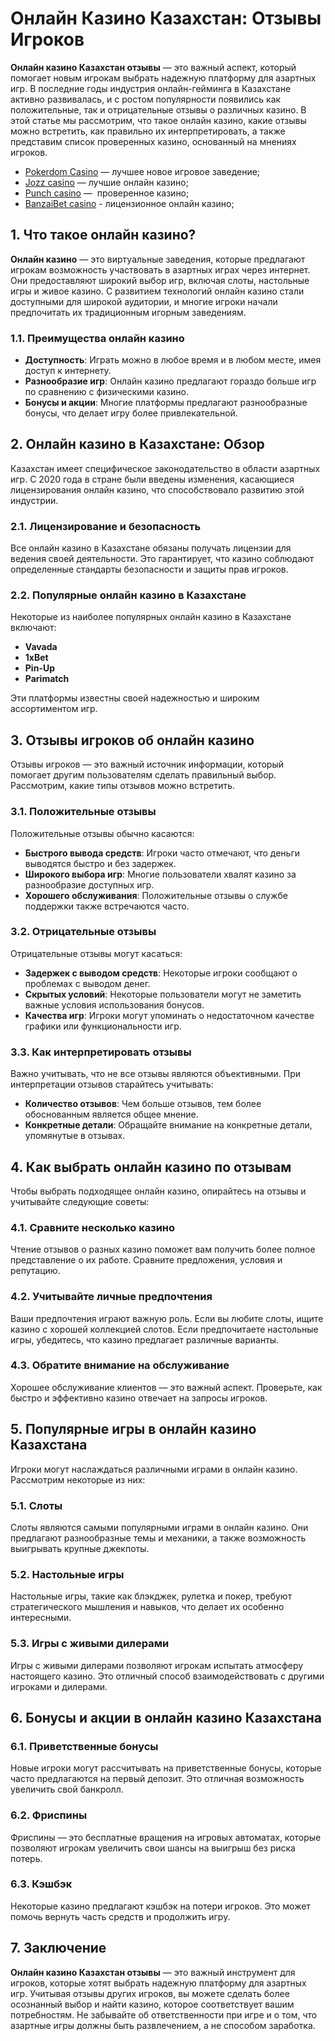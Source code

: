 # Онлайн Казино Казахстан: Отзывы Игроков

**Онлайн казино Казахстан отзывы** — это важный аспект, который помогает новым игрокам выбрать надежную платформу для азартных игр. В последние годы индустрия онлайн-гейминга в Казахстане активно развивалась, и с ростом популярности появились как положительные, так и отрицательные отзывы о различных казино. В этой статье мы рассмотрим, что такое онлайн казино, какие отзывы можно встретить, как правильно их интерпретировать, а также представим список проверенных казино, основанный на мнениях игроков.

* [Pokerdom Casino](https://4pd-stat.com/click/65c385006bcc63141167dd42/7/11110/subaccount) — лучшее новое игровое заведение;
* [Jozz casino](https://tk435zi5i9.com/alt/jozz/registration?e8250665e216213938eeaefaf3e61c0a) — лучшие онлайн казино;
* [Punch casino](https://betpunch1.com/d638d6d39) —  проверенное казино;
* [BanzaiBet casino](https://bnzstr009.com/e9rVJ) - лицензионное онлайн казино;

## 1. Что такое онлайн казино?

**Онлайн казино** — это виртуальные заведения, которые предлагают игрокам возможность участвовать в азартных играх через интернет. Они предоставляют широкий выбор игр, включая слоты, настольные игры и живое казино. С развитием технологий онлайн казино стали доступными для широкой аудитории, и многие игроки начали предпочитать их традиционным игорным заведениям.

### 1.1. Преимущества онлайн казино

* **Доступность**: Играть можно в любое время и в любом месте, имея доступ к интернету.
* **Разнообразие игр**: Онлайн казино предлагают гораздо больше игр по сравнению с физическими казино.
* **Бонусы и акции**: Многие платформы предлагают разнообразные бонусы, что делает игру более привлекательной.

## 2. Онлайн казино в Казахстане: Обзор

Казахстан имеет специфическое законодательство в области азартных игр. С 2020 года в стране были введены изменения, касающиеся лицензирования онлайн казино, что способствовало развитию этой индустрии.

### 2.1. Лицензирование и безопасность

Все онлайн казино в Казахстане обязаны получать лицензии для ведения своей деятельности. Это гарантирует, что казино соблюдают определенные стандарты безопасности и защиты прав игроков.

### 2.2. Популярные онлайн казино в Казахстане

Некоторые из наиболее популярных онлайн казино в Казахстане включают:

* **Vavada**
* **1xBet**
* **Pin-Up**
* **Parimatch**

Эти платформы известны своей надежностью и широким ассортиментом игр.

## 3. Отзывы игроков об онлайн казино

Отзывы игроков — это важный источник информации, который помогает другим пользователям сделать правильный выбор. Рассмотрим, какие типы отзывов можно встретить.

### 3.1. Положительные отзывы

Положительные отзывы обычно касаются:

* **Быстрого вывода средств**: Игроки часто отмечают, что деньги выводятся быстро и без задержек.
* **Широкого выбора игр**: Многие пользователи хвалят казино за разнообразие доступных игр.
* **Хорошего обслуживания**: Положительные отзывы о службе поддержки также встречаются часто.

### 3.2. Отрицательные отзывы

Отрицательные отзывы могут касаться:

* **Задержек с выводом средств**: Некоторые игроки сообщают о проблемах с выводом денег.
* **Скрытых условий**: Некоторые пользователи могут не заметить важные условия использования бонусов.
* **Качества игр**: Игроки могут упоминать о недостаточном качестве графики или функциональности игр.

### 3.3. Как интерпретировать отзывы

Важно учитывать, что не все отзывы являются объективными. При интерпретации отзывов старайтесь учитывать:

* **Количество отзывов**: Чем больше отзывов, тем более обоснованным является общее мнение.
* **Конкретные детали**: Обращайте внимание на конкретные детали, упомянутые в отзывах.

## 4. Как выбрать онлайн казино по отзывам

Чтобы выбрать подходящее онлайн казино, опирайтесь на отзывы и учитывайте следующие советы:

### 4.1. Сравните несколько казино

Чтение отзывов о разных казино поможет вам получить более полное представление о их работе. Сравните предложения, условия и репутацию.

### 4.2. Учитывайте личные предпочтения

Ваши предпочтения играют важную роль. Если вы любите слоты, ищите казино с хорошей коллекцией слотов. Если предпочитаете настольные игры, убедитесь, что казино предлагает различные варианты.

### 4.3. Обратите внимание на обслуживание

Хорошее обслуживание клиентов — это важный аспект. Проверьте, как быстро и эффективно казино отвечает на запросы игроков.

## 5. Популярные игры в онлайн казино Казахстана

Игроки могут наслаждаться различными играми в онлайн казино. Рассмотрим некоторые из них:

### 5.1. Слоты

Слоты являются самыми популярными играми в онлайн казино. Они предлагают разнообразные темы и механики, а также возможность выигрывать крупные джекпоты.

### 5.2. Настольные игры

Настольные игры, такие как блэкджек, рулетка и покер, требуют стратегического мышления и навыков, что делает их особенно интересными.

### 5.3. Игры с живыми дилерами

Игры с живыми дилерами позволяют игрокам испытать атмосферу настоящего казино. Это отличный способ взаимодействовать с другими игроками и дилерами.

## 6. Бонусы и акции в онлайн казино Казахстана

### 6.1. Приветственные бонусы

Новые игроки могут рассчитывать на приветственные бонусы, которые часто предлагаются на первый депозит. Это отличная возможность увеличить свой банкролл.

### 6.2. Фриспины

Фриспины — это бесплатные вращения на игровых автоматах, которые позволяют игрокам увеличить свои шансы на выигрыш без риска потерь.

### 6.3. Кэшбэк

Некоторые казино предлагают кэшбэк на потери игроков. Это может помочь вернуть часть средств и продолжить игру.

## 7. Заключение

**Онлайн казино Казахстан отзывы** — это важный инструмент для игроков, которые хотят выбрать надежную платформу для азартных игр. Учитывая отзывы других игроков, вы можете сделать более осознанный выбор и найти казино, которое соответствует вашим потребностям. Не забывайте об ответственности при игре и о том, что азартные игры должны быть развлечением, а не способом заработка.
